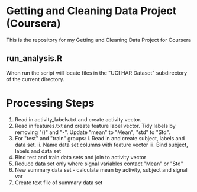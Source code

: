 # Getting and Cleaning Data Project (Coursera)

This is the repository for my Getting and Cleaning Data Project for Coursera 

## run_analysis.R

When run the script will locate files in the "UCI HAR Dataset" subdirectory of the current directory.

# Processing Steps
1. Read in activity_labels.txt and create activity vector.
2. Read in features.txt and create feature label vector. Tidy labels by removing "()" and "-". Update "mean" to "Mean", "std" to "Std".
3. For "test" and "train" groups:
  i. Read in and create subject, labels and data set.
  ii. Name data set columns with feature vector
  iii. Bind subject, labels and data set
4. Bind test and train data sets and join to activity vector
5. Reduce data set only where signal variables contact "Mean" or "Std"
6. New summary data set - calculate mean by activity, subject and signal var
7. Create text file of summary data set
